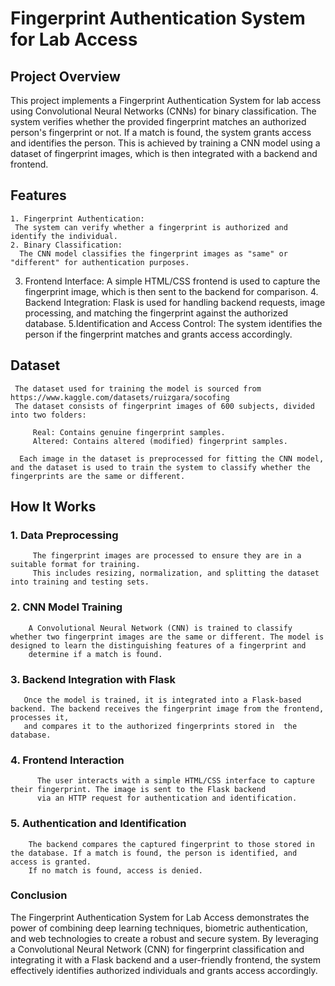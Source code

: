# Fingerprint Authentication System for Lab Access
## Project Overview

This project implements a Fingerprint Authentication System for lab access using Convolutional Neural Networks (CNNs) for binary classification. The system verifies whether the provided fingerprint matches an authorized person's fingerprint or not. If a match is found, the system grants access and identifies the person. This is achieved by training a CNN model using a dataset of fingerprint images, which is then integrated with a backend and frontend.

## Features

    1. Fingerprint Authentication:  
     The system can verify whether a fingerprint is authorized and identify the individual.
    2. Binary Classification: 
      The CNN model classifies the fingerprint images as "same" or "different" for authentication purposes.
   3.  Frontend Interface:
      A simple HTML/CSS frontend is used to capture the fingerprint image, which is then sent to the backend for comparison.
    4. Backend Integration:
      Flask is used for handling backend requests, image processing, and matching the fingerprint against the authorized database.
    5.Identification and Access Control:
       The system identifies the person if the fingerprint matches and grants access accordingly.

## Dataset

     The dataset used for training the model is sourced from https://www.kaggle.com/datasets/ruizgara/socofing
     The dataset consists of fingerprint images of 600 subjects, divided into two folders:

         Real: Contains genuine fingerprint samples.
         Altered: Contains altered (modified) fingerprint samples.

      Each image in the dataset is preprocessed for fitting the CNN model, and the dataset is used to train the system to classify whether the fingerprints are the same or different.

## How It Works

### 1. Data Preprocessing
         The fingerprint images are processed to ensure they are in a suitable format for training. 
         This includes resizing, normalization, and splitting the dataset into training and testing sets.
         
### 2. CNN Model Training

        A Convolutional Neural Network (CNN) is trained to classify whether two fingerprint images are the same or different. The model is designed to learn the distinguishing features of a fingerprint and 
        determine if a match is found.
        
### 3. Backend Integration with Flask

       Once the model is trained, it is integrated into a Flask-based backend. The backend receives the fingerprint image from the frontend, processes it, 
       and compares it to the authorized fingerprints stored in  the database.
       
### 4. Frontend Interaction

          The user interacts with a simple HTML/CSS interface to capture their fingerprint. The image is sent to the Flask backend 
          via an HTTP request for authentication and identification.
          
### 5. Authentication and Identification

        The backend compares the captured fingerprint to those stored in the database. If a match is found, the person is identified, and access is granted. 
        If no match is found, access is denied.

### Conclusion

The Fingerprint Authentication System for Lab Access demonstrates the power of combining deep learning techniques, biometric authentication, and web technologies to create a robust and secure system. By leveraging a Convolutional Neural Network (CNN) for fingerprint classification and integrating it with a Flask backend and a user-friendly frontend, the system effectively identifies authorized individuals and grants access accordingly.
